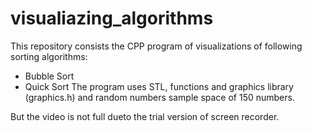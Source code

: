 # visualiazing_algorithms

This repository consists the CPP program of visualizations of following sorting algorithms:
 - Bubble Sort
 - Quick Sort
The program uses STL, functions and graphics library (graphics.h) and random numbers sample space of 150 numbers.

But the video is not full dueto the trial version of screen recorder. 
